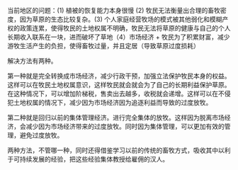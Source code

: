 当前地区的问题：(1) 植被的恢复能力本身很慢 (2) 牧民无法衡量出合理的畜牧密度，因为草原的生态比较复杂。(3) 个人家庭经营牧场的模式被其他弱化和模糊产权的政策连累，使得牧民的土地权属不明确，牧民无法将草原的健康与自己的个人长期收入联系在一块，进而破坏了草地（4）市场经济 + 牧民为了积累财富，减少游牧生活产生的负担，使得畜牧过量，并且定居（导致草原过度损耗）

解决方法有两种。

第一种就是完全转换成市场经济，减少行政干预，加强立法保护牧民本身的权益。这样可以在牧民土地权属意识，这样牧民就会就会为了自己的长期利益保护草原。在这种情况下，可以增加阶梯税，售卖出去越多，收税就会递增。这样可以在不侵犯土地权属的情况下，减少因为市场经济因为追逐利益而导致的过度放牧。

第二种就是回归以前的集体管理经济。进行完全集体的放牧。这样因为脱离市场经济，会减少因为市场经济带来的过度放牧。同时因为集体管理，可以更加有效的管理，避免过度放牧。

两种方法，不管哪一种，同时还得借鉴学习以前的传统的畜牧方式，吸收其中以利于可持续发展的经验，把这些经验集体教授给雇佣的汉人。



